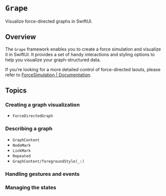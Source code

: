 # ``Grape``

Visualize force-directed graphs in SwiftUI.

## Overview

The `Grape` framework enables you to create a force simulation and visualize it in SwiftUI. It provides a set of handy interactions and styling options to help you visualize your graph-structured data.

If you’re looking for a more detailed control of force-directed laouts, please refer to [ForceSimulation | Documentation](https://li3zhen1.github.io/Grape/ForceSimulation/documentation/ForceSimulation/).


## Topics

### Creating a graph visualization

* ``ForceDirectedGraph``


### Describing a graph
* ``GraphContent``
* ``NodeMark``
* ``LinkMark``
* ``Repeated``
* ``GraphContent/foregroundStyle(_:)``

### Handling gestures and events


### Managing the states